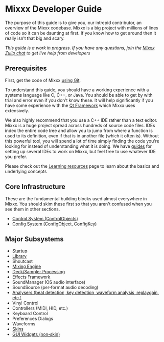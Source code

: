 # Mixxx Developer Guide

The purpose of this guide is to give you, our intrepid contributor, an
overview of the Mixxx codebase. Mixxx is a big project with millions of
lines of code so it can be daunting at first. If you know how to get
around then it really isn't that big and scary.

*This guide is a work in progress. If you have any questions, join the
[Mixxx Zulip chat](https://mixxx.zulipchat.com) to get live help from
developers*

## Prerequisites

First, get the code of Mixxx [using Git](using-Git.md).

To understand this guide, you should have a working experience with a
systems language like C, C++, or Java. You should be able to get by with
trial and error even if you don't know these. It will help significantly
if you have some experience with the [Qt Framework](http://doc.qt.io/)
which Mixxx uses extensively.

We also highly recommend that you use a C++ IDE rather than a text
editor. Mixxx is a huge project spread across hundreds of source code
files. IDEs index the entire code tree and allow you to jump from where
a function is used to its definition, even if that is in another file
(which it often is). Without this powerful tool, you will spend a lot of
time simply finding the code you're looking for instead of understanding
what it is doing. We have [guides](developer-tools.md#using%20IDEs) for
setting up several IDEs to work on Mixxx, but feel free to use whatever
IDE you prefer.

Please check out the [Learning resources](Learning-resources.md) page to
learn about the basics and underlying concepts

## Core Infrastructure

These are the fundamental building blocks used almost everywhere in
Mixxx. You should skim these first so that you aren't confused when you
see them in other sections.

  - [Control System (ControlObjects)](developer_guide_control)
  - [Config System (ConfigObject, ConfigKey)](developer_guide_config)

## Major Subsystems

  - [Startup](developer_guide_startup)
  - [Library](developer_guide_library)
  - Shoutcast
  - [Mixing Engine](developer_guide_engine)
  - [Deck/Sampler Processing](developer_guide_engine_player)
  - [Effects Framework](developer_guide_effects)
  - SoundManager (OS audio interface)
  - SoundSource (per-format audio
    decoding)
  - [Analysers (beat detection, key detection, waveform analysis,
    replaygain, etc.)](developer_guide_analysers)
  - Vinyl Control
  - Controllers (MIDI, HID,
    etc.)
  - Keyboard Control
  - Preferences Dialogs
  - Waveforms
  - [Skins](start#skin_documentation)
  - [GUI Widgets (non-skin)](developer_guide_widgets)
